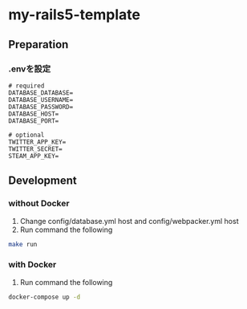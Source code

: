 # my-rails5-template
## Preparation
### .envを設定
```
# required
DATABASE_DATABASE=
DATABASE_USERNAME=
DATABASE_PASSWORD=
DATABASE_HOST=
DATABASE_PORT=

# optional
TWITTER_APP_KEY=
TWITTER_SECRET=
STEAM_APP_KEY=
```

## Development
### without Docker
1. Change config/database.yml host and config/webpacker.yml host
2. Run command the following

```bash
make run
```

### with Docker
1. Run command the following
```bash
docker-compose up -d
```
